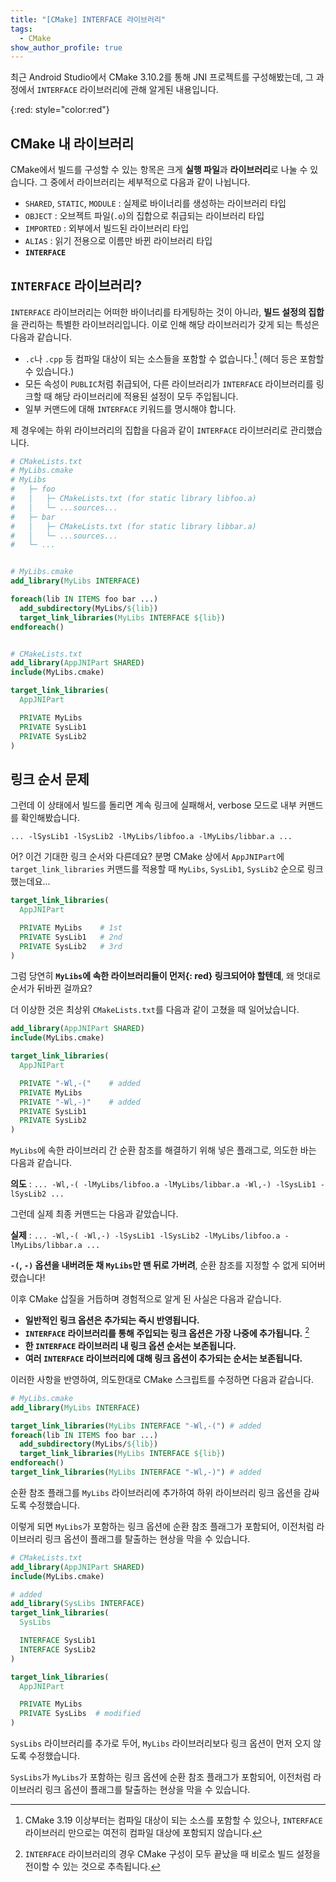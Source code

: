```yaml
---
title: "[CMake] INTERFACE 라이브러리"
tags:
  - CMake
show_author_profile: true
---
```


최근 Android Studio에서 CMake 3.10.2를 통해 JNI 프로젝트를 구성해봤는데, 그 과정에서 `INTERFACE` 라이브러리에 관해 알게된 내용입니다.

<!--more-->

{:red: style="color:red"}

## CMake 내 라이브러리

CMake에서 빌드를 구성할 수 있는 항목은 크게 **실행 파일**과 **라이브러리**로 나눌 수 있습니다. 그 중에서 라이브러리는 세부적으로 다음과 같이 나뉩니다.

* `SHARED`, `STATIC`, `MODULE` : 실제로 바이너리를 생성하는 라이브러리 타입
* `OBJECT` : 오브젝트 파일(`.o`)의 집합으로 취급되는 라이브러리 타입
* `IMPORTED` : 외부에서 빌드된 라이브러리 타입
* `ALIAS` : 읽기 전용으로 이름만 바뀐 라이브러리 타입
* **`INTERFACE`**

## `INTERFACE` 라이브러리?

`INTERFACE` 라이브러리는 어떠한 바이너리를 타게팅하는 것이 아니라, **빌드 설정의 집합**을 관리하는 특별한 라이브러리입니다. 이로 인해 해당 라이브러리가 갖게 되는 특성은 다음과 같습니다.

* `.c`나 `.cpp` 등 컴파일 대상이 되는 소스들을 포함할 수 없습니다.[^1] (헤더 등은 포함할 수 있습니다.)
* 모든 속성이 `PUBLIC`처럼 취급되어, 다른 라이브러리가 `INTERFACE` 라이브러리를 링크할 때 해당 라이브러리에 적용된 설정이 모두 주입됩니다.
* 일부 커맨드에 대해 `INTERFACE` 키워드를 명시해야 합니다.

[^1]: CMake 3.19 이상부터는 컴파일 대상이 되는 소스를 포함할 수 있으나, `INTERFACE` 라이브러리 만으로는 여전히 컴파일 대상에 포함되지 않습니다.

제 경우에는 하위 라이브러리의 집합을 다음과 같이 `INTERFACE` 라이브러리로 관리했습니다.

```cmake
# CMakeLists.txt
# MyLibs.cmake
# MyLibs
#   ├─ foo
#   │   ├─ CMakeLists.txt (for static library libfoo.a)
#   │   └─ ...sources...
#   ├─ bar
#   │   ├─ CMakeLists.txt (for static library libbar.a)
#   │   └─ ...sources...
#   └─ ...


# MyLibs.cmake
add_library(MyLibs INTERFACE)

foreach(lib IN ITEMS foo bar ...)
  add_subdirectory(MyLibs/${lib})
  target_link_libraries(MyLibs INTERFACE ${lib})
endforeach()


# CMakeLists.txt
add_library(AppJNIPart SHARED)
include(MyLibs.cmake)

target_link_libraries(
  AppJNIPart

  PRIVATE MyLibs
  PRIVATE SysLib1
  PRIVATE SysLib2
)
```

## 링크 순서 문제

그런데 이 상태에서 빌드를 돌리면 계속 링크에 실패해서, verbose 모드로 내부 커맨드를 확인해봤습니다.

`... -lSysLib1 -lSysLib2 -lMyLibs/libfoo.a -lMyLibs/libbar.a ...`

어? 이건 기대한 링크 순서와 다른데요? 분명 CMake 상에서 `AppJNIPart`에 `target_link_libraries` 커맨드를 적용할 때 `MyLibs`, `SysLib1`, `SysLib2` 순으로 링크했는데요...

```cmake
target_link_libraries(
  AppJNIPart

  PRIVATE MyLibs    # 1st
  PRIVATE SysLib1   # 2nd
  PRIVATE SysLib2   # 3rd
)
```

그럼 당연히 **`MyLibs`에 속한 라이브러리들이 <span>먼저</span>{: red} 링크되어야 할텐데**, 왜 멋대로 순서가 뒤바뀐 걸까요?

더 이상한 것은 최상위 `CMakeLists.txt`를 다음과 같이 고쳤을 때 일어났습니다.

```cmake
add_library(AppJNIPart SHARED)
include(MyLibs.cmake)

target_link_libraries(
  AppJNIPart

  PRIVATE "-Wl,-("    # added
  PRIVATE MyLibs
  PRIVATE "-Wl,-)"    # added
  PRIVATE SysLib1
  PRIVATE SysLib2
)
```

`MyLibs`에 속한 라이브러리 간 순환 참조를 해결하기 위해 넣은 플래그로, 의도한 바는 다음과 같습니다.

**의도** : `... -Wl,-( -lMyLibs/libfoo.a -lMyLibs/libbar.a -Wl,-) -lSysLib1 -lSysLib2 ...`

그런데 실제 최종 커맨드는 다음과 같았습니다.

**실제** : `... -Wl,-( -Wl,-) -lSysLib1 -lSysLib2 -lMyLibs/libfoo.a -lMyLibs/libbar.a ...`

**`-(`, `-)` 옵션을 내버려둔 채 `MyLibs`만 맨 뒤로 가버려**, 순환 참조를 지정할 수 없게 되어버렸습니다!

이후 CMake 삽질을 거듭하며 경험적으로 알게 된 사실은 다음과 같습니다.

* **일반적인 링크 옵션은 추가되는 즉시 반영됩니다.**
* **`INTERFACE` 라이브러리를 통해 주입되는 링크 옵션은 가장 나중에 추가됩니다.** [^2]
* **한 `INTERFACE` 라이브러리 내 링크 옵션 순서는 보존됩니다.**
* **여러 `INTERFACE` 라이브러리에 대해 링크 옵션이 추가되는 순서는 보존됩니다.**

[^2]: `INTERFACE` 라이브러리의 경우 CMake 구성이 모두 끝났을 때 비로소 빌드 설정을 전이할 수 있는 것으로 추측됩니다.

이러한 사항을 반영하여, 의도한대로 CMake 스크립트를 수정하면 다음과 같습니다.

```cmake
# MyLibs.cmake
add_library(MyLibs INTERFACE)

target_link_libraries(MyLibs INTERFACE "-Wl,-(") # added
foreach(lib IN ITEMS foo bar ...)
  add_subdirectory(MyLibs/${lib})
  target_link_libraries(MyLibs INTERFACE ${lib})
endforeach()
target_link_libraries(MyLibs INTERFACE "-Wl,-)") # added
```

순환 참조 플래그를 `MyLibs` 라이브러리에 추가하여 하위 라이브러리 링크 옵션을 감싸도록 수정했습니다.

이렇게 되면 `MyLibs`가 포함하는 링크 옵션에 순환 참조 플래그가 포함되어, 이전처럼 라이브러리 링크 옵션이 플래그를 탈출하는 현상을 막을 수 있습니다.

```cmake
# CMakeLists.txt
add_library(AppJNIPart SHARED)
include(MyLibs.cmake)

# added
add_library(SysLibs INTERFACE)
target_link_libraries(
  SysLibs

  INTERFACE SysLib1
  INTERFACE SysLib2
)

target_link_libraries(
  AppJNIPart

  PRIVATE MyLibs
  PRIVATE SysLibs  # modified
)
```

`SysLibs` 라이브러리를 추가로 두어, `MyLibs` 라이브러리보다 링크 옵션이 먼저 오지 않도록 수정했습니다.

`SysLibs`가 `MyLibs`가 포함하는 링크 옵션에 순환 참조 플래그가 포함되어, 이전처럼 라이브러리 링크 옵션이 플래그를 탈출하는 현상을 막을 수 있습니다.
